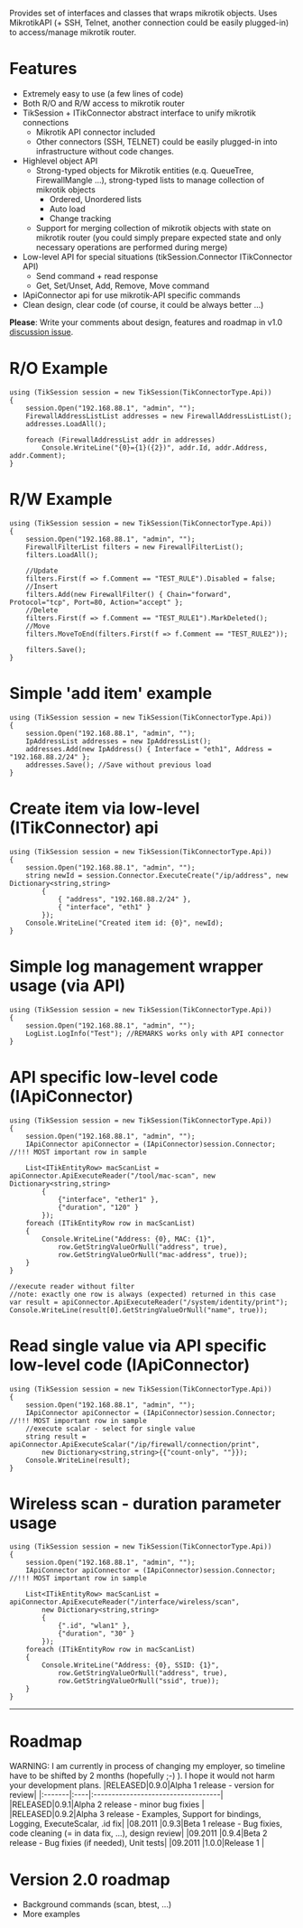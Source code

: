 Provides set of interfaces and classes that wraps mikrotik objects. Uses MikrotikAPI (+ SSH, Telnet, another connection could be easily plugged-in) to access/manage mikrotik router.

# Features #
  * Extremely easy to use (a few lines of code)
  * Both R/O and R/W access to mikrotik router
  * TikSession + ITikConnector abstract interface to unify mikrotik connections
    * Mikrotik API connector included
    * Other connectors (SSH, TELNET) could be easily plugged-in into infrastructure without code changes.
  * Highlevel object API
    * Strong-typed objects for Mikrotik entities (e.q. QueueTree, FirewallMangle ...), strong-typed lists to manage collection of mikrotik objects
      * Ordered, Unordered lists
      * Auto load
      * Change tracking
    * Support for merging collection of mikrotik objects with state on mikrotik router (you could simply prepare expected state and only necessary operations are performed during merge)
  * Low-level API for special situations (tikSession.Connector ITikConnector API)
    * Send command + read response
    * Get, Set/Unset, Add, Remove, Move command
  * IApiConnector api for use mikrotik-API specific commands
  * Clean design, clear code (of course, it could be always better ...)

**Please**: Write your comments about design, features and roadmap in v1.0 [discussion issue](http://code.google.com/p/mikrotik4net/issues/detail?id=1).

# R/O Example #
```
using (TikSession session = new TikSession(TikConnectorType.Api))
{
    session.Open("192.168.88.1", "admin", "");
    FirewallAddressListList addresses = new FirewallAddressListList();
    addresses.LoadAll();

    foreach (FirewallAddressList addr in addresses)
        Console.WriteLine("{0}={1}({2})", addr.Id, addr.Address, addr.Comment);
}
```

# R/W Example #
```
using (TikSession session = new TikSession(TikConnectorType.Api))
{
    session.Open("192.168.88.1", "admin", "");
    FirewallFilterList filters = new FirewallFilterList();
    filters.LoadAll();

    //Update
    filters.First(f => f.Comment == "TEST_RULE").Disabled = false;
    //Insert
    filters.Add(new FirewallFilter() { Chain="forward", Protocol="tcp", Port=80, Action="accept" };
    //Delete
    filters.First(f => f.Comment == "TEST_RULE1").MarkDeleted();
    //Move
    filters.MoveToEnd(filters.First(f => f.Comment == "TEST_RULE2"));

    filters.Save();
}
```

# Simple 'add item' example #
```
using (TikSession session = new TikSession(TikConnectorType.Api))
{
    session.Open("192.168.88.1", "admin", "");
    IpAddressList addresses = new IpAddressList();
    addresses.Add(new IpAddress() { Interface = "eth1", Address = "192.168.88.2/24" };
    addresses.Save(); //Save without previous load
}
```

# Create item via low-level (ITikConnector) api #
```
using (TikSession session = new TikSession(TikConnectorType.Api))
{
    session.Open("192.168.88.1", "admin", "");
    string newId = session.Connector.ExecuteCreate("/ip/address", new Dictionary<string,string>
        {
            { "address", "192.168.88.2/24" },
            { "interface", "eth1" }
        });
    Console.WriteLine("Created item id: {0}", newId);
}
```

# Simple log management wrapper usage (via API) #
```
using (TikSession session = new TikSession(TikConnectorType.Api))
{
    session.Open("192.168.88.1", "admin", "");
    LogList.LogInfo("Test"); //REMARKS works only with API connector
}
```

# API specific low-level code (IApiConnector) #
```
using (TikSession session = new TikSession(TikConnectorType.Api))
{
    session.Open("192.168.88.1", "admin", "");
    IApiConnector apiConnector = (IApiConnector)session.Connector; //!!! MOST important row in sample

    List<ITikEntityRow> macScanList = apiConnector.ApiExecuteReader("/tool/mac-scan", new Dictionary<string,string>
        {
            {"interface", "ether1" },
            {"duration", "120" }
        });
    foreach (ITikEntityRow row in macScanList)
    {
        Console.WriteLine("Address: {0}, MAC: {1}",
            row.GetStringValueOrNull("address", true),
            row.GetStringValueOrNull("mac-address", true));
    }
}    
```

```
//execute reader without filter 
//note: exactly one row is always (expected) returned in this case
var result = apiConnector.ApiExecuteReader("/system/identity/print");
Console.WriteLine(result[0].GetStringValueOrNull("name", true));
```

# Read single value via API specific low-level code (IApiConnector) #
```
using (TikSession session = new TikSession(TikConnectorType.Api))
{
    session.Open("192.168.88.1", "admin", "");
    IApiConnector apiConnector = (IApiConnector)session.Connector; //!!! MOST important row in sample
    //execute scalar - select for single value
    string result = apiConnector.ApiExecuteScalar("/ip/firewall/connection/print", 
        new Dictionary<string,string>{{"count-only", ""}});
    Console.WriteLine(result);
}    
```
# Wireless scan - duration parameter usage #
```
using (TikSession session = new TikSession(TikConnectorType.Api))
{
    session.Open("192.168.88.1", "admin", "");
    IApiConnector apiConnector = (IApiConnector)session.Connector; //!!! MOST important row in sample

    List<ITikEntityRow> macScanList = apiConnector.ApiExecuteReader("/interface/wireless/scan", 
        new Dictionary<string,string>
        {
            {".id", "wlan1" },
            {"duration", "30" }
        });
    foreach (ITikEntityRow row in macScanList)
    {
        Console.WriteLine("Address: {0}, SSID: {1}",
            row.GetStringValueOrNull("address", true),
            row.GetStringValueOrNull("ssid", true));
    }
}  
```

---

# Roadmap #
WARNING: I am currently in process of changing my employer, so timeline have to be shifted by 2 months (hopefully ;-) ). I hope it would not harm your development plans.
|RELEASED|0.9.0|Alpha 1 release - version for review|
|:-------|:----|:-----------------------------------|
|RELEASED|0.9.1|Alpha 2 release - minor bug fixies  |
|RELEASED|0.9.2|Alpha 3 release - Examples, Support for bindings, Logging, ExecuteScalar, .id fix|
|08.2011 |0.9.3|Beta 1 release - Bug fixies, code cleaning (= in data fix, ...), design review|
|09.2011 |0.9.4|Beta 2 release - Bug fixies (if needed), Unit tests|
|09.2011 |1.0.0|Release 1                           |

# Version 2.0 roadmap #
  * Background commands (scan, btest, ...)
  * More examples